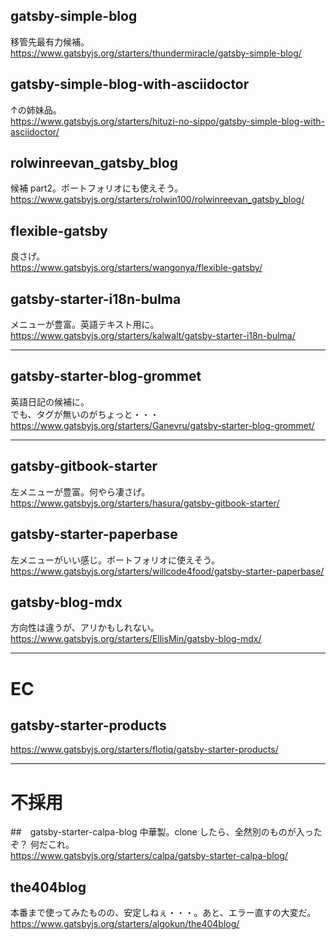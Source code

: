## gatsby-simple-blog
移管先最有力候補。  
https://www.gatsbyjs.org/starters/thundermiracle/gatsby-simple-blog/

## gatsby-simple-blog-with-asciidoctor
↑の姉妹品。  
https://www.gatsbyjs.org/starters/hituzi-no-sippo/gatsby-simple-blog-with-asciidoctor/


## rolwinreevan_gatsby_blog
候補 part2。ポートフォリオにも使えそう。  
https://www.gatsbyjs.org/starters/rolwin100/rolwinreevan_gatsby_blog/

## flexible-gatsby
良さげ。  
https://www.gatsbyjs.org/starters/wangonya/flexible-gatsby/

## gatsby-starter-i18n-bulma
メニューが豊富。英語テキスト用に。  
https://www.gatsbyjs.org/starters/kalwalt/gatsby-starter-i18n-bulma/

____________________________________________________________________________
## gatsby-starter-blog-grommet
英語日記の候補に。  
でも、タグが無いのがちょっと・・・  
https://www.gatsbyjs.org/starters/Ganevru/gatsby-starter-blog-grommet/

____________________________________________________________________________
## gatsby-gitbook-starter
左メニューが豊富。何やら凄さげ。  
https://www.gatsbyjs.org/starters/hasura/gatsby-gitbook-starter/

## gatsby-starter-paperbase
左メニューがいい感じ。ポートフォリオに使えそう。  
https://www.gatsbyjs.org/starters/willcode4food/gatsby-starter-paperbase/

## gatsby-blog-mdx
方向性は違うが、アリかもしれない。  
https://www.gatsbyjs.org/starters/EllisMin/gatsby-blog-mdx/

____________________________________________________________________________
# EC

## gatsby-starter-products
https://www.gatsbyjs.org/starters/flotiq/gatsby-starter-products/

____________________________________________________________________________
# 不採用

##　gatsby-starter-calpa-blog
中華製。clone したら、全然別のものが入ったぞ？ 何だこれ。  
https://www.gatsbyjs.org/starters/calpa/gatsby-starter-calpa-blog/

## the404blog
本番まで使ってみたものの、安定しねぇ・・・。あと、エラー直すの大変だ。  
https://www.gatsbyjs.org/starters/algokun/the404blog/


